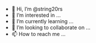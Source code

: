 - 👋 Hi, I’m @string20rs
- 👀 I’m interested in ...
- 🌱 I’m currently learning ...
- 💞️ I’m looking to collaborate on ...
- 📫 How to reach me ...

<!---
string20rs/string20rs is a ✨ special ✨ repository because its `README.md` (this file) appears on your GitHub profile.
You can click the Preview link to take a look at your changes.
--->
